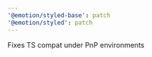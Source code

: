 ```yaml
---
'@emotion/styled-base': patch
'@emotion/styled': patch
---
```


Fixes TS compat under PnP environments
